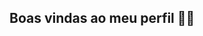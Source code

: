 ## Boas vindas ao meu perfil 💙💙

<!--
**gabbesgz/gabbesgz** is a ✨ _special_ ✨ repository because its `README.md` (this file) appears on your GitHub profile.



Meu nome é Gabriel Gomes

Estou estudando na Alura
Estou me desenvolvendo na linguagem JavaScript
Utilizo esse espaço para minha organização e compartilhamento dos meu projetos desenvolvidos

Você pode entrar em contato comigo 📫
gabegomes117@gmail.com
@gabbesgz

![](https://i.pinimg.com/736x/fd/ec/ce/fdecce5f250df6bbaf1c441f75e118f8.jpg)

